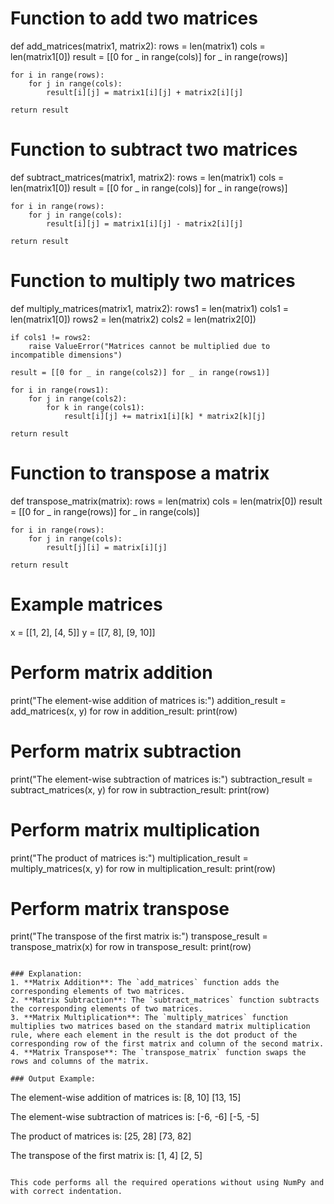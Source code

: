 
# Function to add two matrices
def add_matrices(matrix1, matrix2):
    rows = len(matrix1)
    cols = len(matrix1[0])
    result = [[0 for _ in range(cols)] for _ in range(rows)]
    
    for i in range(rows):
        for j in range(cols):
            result[i][j] = matrix1[i][j] + matrix2[i][j]
    
    return result

# Function to subtract two matrices
def subtract_matrices(matrix1, matrix2):
    rows = len(matrix1)
    cols = len(matrix1[0])
    result = [[0 for _ in range(cols)] for _ in range(rows)]
    
    for i in range(rows):
        for j in range(cols):
            result[i][j] = matrix1[i][j] - matrix2[i][j]
    
    return result

# Function to multiply two matrices
def multiply_matrices(matrix1, matrix2):
    rows1 = len(matrix1)
    cols1 = len(matrix1[0])
    rows2 = len(matrix2)
    cols2 = len(matrix2[0])
    
    if cols1 != rows2:
        raise ValueError("Matrices cannot be multiplied due to incompatible dimensions")
    
    result = [[0 for _ in range(cols2)] for _ in range(rows1)]
    
    for i in range(rows1):
        for j in range(cols2):
            for k in range(cols1):
                result[i][j] += matrix1[i][k] * matrix2[k][j]
    
    return result

# Function to transpose a matrix
def transpose_matrix(matrix):
    rows = len(matrix)
    cols = len(matrix[0])
    result = [[0 for _ in range(rows)] for _ in range(cols)]
    
    for i in range(rows):
        for j in range(cols):
            result[j][i] = matrix[i][j]
    
    return result

# Example matrices
x = [[1, 2], [4, 5]]
y = [[7, 8], [9, 10]]

# Perform matrix addition
print("The element-wise addition of matrices is:")
addition_result = add_matrices(x, y)
for row in addition_result:
    print(row)

# Perform matrix subtraction
print("The element-wise subtraction of matrices is:")
subtraction_result = subtract_matrices(x, y)
for row in subtraction_result:
    print(row)

# Perform matrix multiplication
print("The product of matrices is:")
multiplication_result = multiply_matrices(x, y)
for row in multiplication_result:
    print(row)

# Perform matrix transpose
print("The transpose of the first matrix is:")
transpose_result = transpose_matrix(x)
for row in transpose_result:
    print(row)
```

### Explanation:
1. **Matrix Addition**: The `add_matrices` function adds the corresponding elements of two matrices.
2. **Matrix Subtraction**: The `subtract_matrices` function subtracts the corresponding elements of two matrices.
3. **Matrix Multiplication**: The `multiply_matrices` function multiplies two matrices based on the standard matrix multiplication rule, where each element in the result is the dot product of the corresponding row of the first matrix and column of the second matrix.
4. **Matrix Transpose**: The `transpose_matrix` function swaps the rows and columns of the matrix.

### Output Example:

```
The element-wise addition of matrices is:
[8, 10]
[13, 15]

The element-wise subtraction of matrices is:
[-6, -6]
[-5, -5]

The product of matrices is:
[25, 28]
[73, 82]

The transpose of the first matrix is:
[1, 4]
[2, 5]
```

This code performs all the required operations without using NumPy and with correct indentation.
